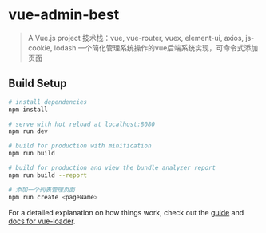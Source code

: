 # vue-admin-best

> A Vue.js project
> 技术栈：vue, vue-router, vuex, element-ui, axios, js-cookie, lodash
> 一个简化管理系统操作的vue后端系统实现，可命令式添加页面

## Build Setup

``` bash
# install dependencies
npm install

# serve with hot reload at localhost:8080
npm run dev

# build for production with minification
npm run build

# build for production and view the bundle analyzer report
npm run build --report

# 添加一个列表管理页面
npm run create <pageName>
```

For a detailed explanation on how things work, check out the [guide](http://vuejs-templates.github.io/webpack/) and [docs for vue-loader](http://vuejs.github.io/vue-loader).

